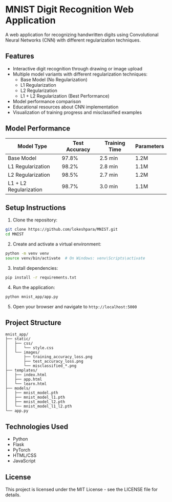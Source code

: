 # MNIST Digit Recognition Web Application

A web application for recognizing handwritten digits using Convolutional Neural Networks (CNN) with different regularization techniques.

## Features

- Interactive digit recognition through drawing or image upload
- Multiple model variants with different regularization techniques:
  - Base Model (No Regularization)
  - L1 Regularization
  - L2 Regularization
  - L1 + L2 Regularization (Best Performance)
- Model performance comparison
- Educational resources about CNN implementation
- Visualization of training progress and misclassified examples

## Model Performance

| Model Type | Test Accuracy | Training Time | Parameters |
|------------|---------------|---------------|------------|
| Base Model | 97.8% | 2.5 min | 1.2M |
| L1 Regularization | 98.2% | 2.8 min | 1.1M |
| L2 Regularization | 98.5% | 2.7 min | 1.2M |
| L1 + L2 Regularization | 98.7% | 3.0 min | 1.1M |

## Setup Instructions

1. Clone the repository:
```bash
git clone https://github.com/lokeshpara/MNIST.git
cd MNIST
```

2. Create and activate a virtual environment:
```bash
python -m venv venv
source venv/bin/activate  # On Windows: venv\Scripts\activate
```

3. Install dependencies:
```bash
pip install -r requirements.txt
```

4. Run the application:
```bash
python mnist_app/app.py
```

5. Open your browser and navigate to `http://localhost:5000`

## Project Structure

```
mnist_app/
├── static/
│   ├── css/
│   │   └── style.css
│   └── images/
│       ├── training_accuracy_loss.png
│       ├── test_accuracy_loss.png
│       └── misclassified_*.png
├── templates/
│   ├── index.html
│   ├── app.html
│   └── learn.html
├── models/
│   ├── mnist_model.pth
│   ├── mnist_model_l1.pth
│   ├── mnist_model_l2.pth
│   └── mnist_model_l1_l2.pth
└── app.py
```

## Technologies Used

- Python
- Flask
- PyTorch
- HTML/CSS
- JavaScript

## License

This project is licensed under the MIT License - see the LICENSE file for details. 